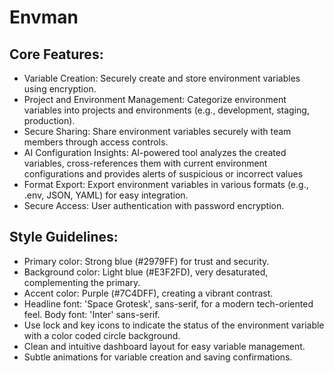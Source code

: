 # Envman

## Core Features:

- Variable Creation: Securely create and store environment variables using encryption.
- Project and Environment Management: Categorize environment variables into projects and environments (e.g., development, staging, production).
- Secure Sharing: Share environment variables securely with team members through access controls.
- AI Configuration Insights: AI-powered tool analyzes the created variables, cross-references them with current environment configurations and provides alerts of suspicious or incorrect values
- Format Export: Export environment variables in various formats (e.g., .env, JSON, YAML) for easy integration.
- Secure Access: User authentication with password encryption.

## Style Guidelines:

- Primary color: Strong blue (#2979FF) for trust and security.
- Background color: Light blue (#E3F2FD), very desaturated, complementing the primary.
- Accent color: Purple (#7C4DFF), creating a vibrant contrast.
- Headline font: 'Space Grotesk', sans-serif, for a modern tech-oriented feel. Body font: 'Inter' sans-serif.
- Use lock and key icons to indicate the status of the environment variable with a color coded circle background.
- Clean and intuitive dashboard layout for easy variable management.
- Subtle animations for variable creation and saving confirmations.
